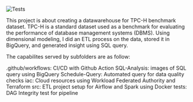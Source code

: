 ![Tests](https://github.com/WaliuAdeniji/datawarehousing-tpch-dbgen/actions/workflows/tests.yaml/badge.svg)

This project is about creating a datawarehouse for TPC-H benchmark dataset. TPC-H is a standard dataset used as a benchmark for evaluating the performance of database management systems (DBMS). Using dimensional modeling, I did an ETL process on the data, stored it in BigQuery, and generated insight using SQL query. 

The capabilites served by subfolders are as follow:

.github/workflows: CI/CD with Github Action
SQL-Analysis: images of SQL query using BigQuery
Schedule-Query: Automated query for data quality checks
iac: Cloud resources using Workload Federated Authority and Terraform 
src: ETL project setup for Airflow and Spark using Docker
tests: DAG Integrity test for pipeline

